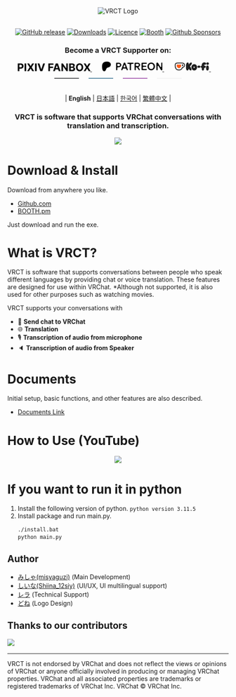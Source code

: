<div align="center">

<picture>
    <source srcset="docs/vrct_logo_white.png" media="(prefers-color-scheme: dark)" width="50%">
    <source srcset="docs/vrct_logo_black.png" media="(prefers-color-scheme: light)" width="50%">
    <img src="docs/vrct_logo.png" alt="VRCT Logo" width="50%">
</picture>

<br>
<br>

[![GitHub release](https://img.shields.io/github/v/release/misyaguziya/VRCT.svg)](https://github.com/misyaguziya/VRCT/releases)
[![Downloads](https://img.shields.io/github/downloads/misyaguziya/VRCT/total)](https://github.com/misyaguziya/VRCT/releases)
[![Licence](https://img.shields.io/github/license/misyaguziya/VRCT)](https://github.com/misyaguziya/VRCT/blob/master/LICENSE)
[![Booth](https://img.shields.io/badge/Store-Booth.pm-red)](https://misyaguziya.booth.pm/items/5155325)
[![Github Sponsors](https://img.shields.io/badge/GitHub%20Sponsors-30363D?&logo=GitHub-Sponsors&logoColor=EA4AAA)](https://github.com/sponsors/misyaguziya)

<h3>
Become a VRCT Supporter on:
</h3>

<a href="https://vrct-dev.fanbox.cc">
    <picture>
        <source srcset="docs/pixiv_fanbox_white.png" media="(prefers-color-scheme: dark)" height="18px">
        <source srcset="docs/pixiv_fanbox_black.png" media="(prefers-color-scheme: light)" height="18px">
        <img src="docs/pixiv_fanbox_black.png" alt="PIXIV FANBOX" height="18px">
    </picture>
</a>&emsp;&nbsp;

<a href="https://patreon.com/vrct_dev">
    <picture>
        <source srcset="docs/patreon_logo_white.png" media="(prefers-color-scheme: dark)" height="22px">
        <source srcset="docs/patreon_logo_black.png" media="(prefers-color-scheme: light)" height="22px">
        <img src="docs/patreon_logo_black.png" alt="Patreon" height="22px">
    </picture>
</a>&emsp;&nbsp;

<a href="https://ko-fi.com/vrct_dev">
    <picture>
        <img src="docs/kofi_logo.png" alt="Ko-fi" height="22px">
    </picture>
</a>&emsp;&nbsp;

<br>

<picture>
    <source srcset="docs/supporter_section_border_d.png" media="(prefers-color-scheme: dark)">
    <source srcset="docs/supporter_section_border_l.png" media="(prefers-color-scheme: light)">
    <img src="docs/supporter_section_border_d.png" alt="Supporter Section Border">
</picture>

<br>
<br>

| **English** | [日本語](./README.ja.md) | [한국어](./README.ko.md) | [繁體中文](./README.zh-Hant.md) |

<h3>
VRCT is software that supports VRChat conversations with translation and transcription.
</h3>

![](docs/main_window.png)

<div align="left">

# Download & Install
Download from anywhere you like.
- [Github.com](https://github.com/misyaguziya/VRCT/releases/)
- [BOOTH.pm](https://misyaguziya.booth.pm/items/5155325)

Just download and run the exe.

# What is VRCT?
VRCT is software that supports conversations between people who speak different languages by providing chat or voice translation.
These features are designed for use within VRChat.
*Although not supported, it is also used for other purposes such as watching movies.

VRCT supports your conversations with
- 💬 **Send chat to VRChat**
- 🌐 **Translation**
- 🎙 **Transcription of audio from microphone**
- 🔈 **Transcription of audio from Speaker**

# Documents
Initial setup, basic functions, and other features are also described.
- [Documents Link](https://mzsoftware.notion.site/VRCT-Documents-be79b7a165f64442ad8f326d86c22246?pvs=4)

# How to Use (YouTube)
<div align="center">

[![](https://img.youtube.com/vi/rUTad037n8Q/0.jpg)](https://www.youtube.com/watch?v=rUTad037n8Q)

<div align="left">

# If you want to run it in python
1. Install the following version of python.
    `python version 3.11.5`
2. Install package and run main.py.
    ```bash
    ./install.bat
    python main.py
    ```

## Author
- [みしゃ(misyaguzi)](https://github.com/misyaguziya) (Main Development)
- [しいな(Shiina_12siy)](https://twitter.com/Shiina_12siy) (UI/UX, UI multilingual support)
- [レラ](https://github.com/soumt-r) (Technical Support)
- [どね](https://twitter.com/done_vrc) (Logo Design)

## Thanks to our contributors
<a href="https://github.com/misyaguziya/VRCT/graphs/contributors" target="_blank">
  <img src="https://contrib.rocks/image?repo=misyaguziya/VRCT" />
</a>

---

VRCT is not endorsed by VRChat and does not reflect the views or opinions of VRChat or anyone officially involved in producing or managing VRChat properties. VRChat and all associated properties are trademarks or registered trademarks of VRChat Inc. VRChat © VRChat Inc.